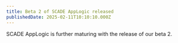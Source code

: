 ```yaml
---
title: Beta 2 of SCADE AppLogic released
publishedDate: 2025-02-11T10:10:10.000Z
---
```

SCADE AppLogic is further maturing with the release of our beta 2.

